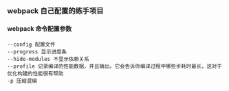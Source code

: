 ### webpack 自己配置的练手项目

#### webpack 命令配置参数
```
--config 配置文件
--progress 显示进度条
--hide-modules 不显示依赖关系
--profile 记录编译的性能数据，并且输出。它会告诉你编译过程中哪些步耗时最长，这对于优化构建的性能很有帮助
-p 压缩混编
```